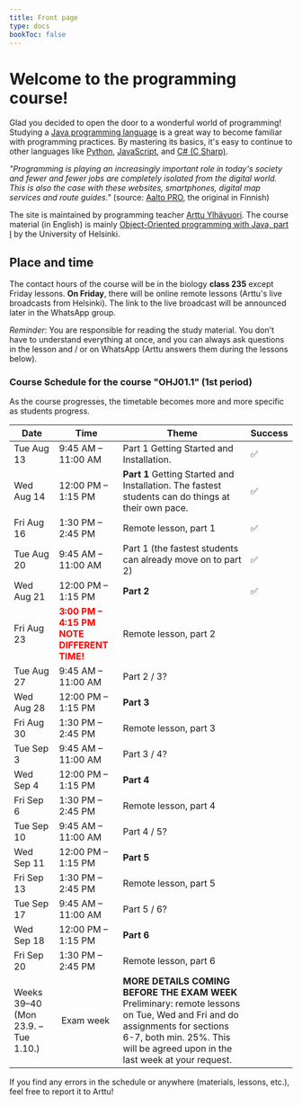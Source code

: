 ```yaml
---
title: Front page
type: docs
bookToc: false
---
```


# Welcome to the programming course!
Glad you decided to open the door to a wonderful world of programming! Studying a [Java programming language](https://en.wikipedia.org/wiki/Java_(programming_language)) is a great way to become familiar with programming practices. By mastering its basics, it's easy to continue to other languages like [Python](https://en.wikipedia.org/wiki/Python_(programming_language)), [JavaScript](https://en.wikipedia.org/wiki/JavaScript), and [C# (C Sharp)](https://en.wikipedia.org/wiki/C_Sharp_(programming_language)).

*"Programming is playing an increasingly important role in today's society and fewer and fewer jobs are completely isolated from the digital world. This is also the case with these websites, smartphones, digital map services and route guides."* (source: [Aalto PRO](https://www.aaltopro.fi/aalto-leaders-insight/2018/miksi-ohjelmointia-pitaa-opetella-ja-miksi-kannattaa-aloittaa-juuri-pythonista), the original in Finnish)

The site is maintained by programming teacher [Arttu Ylhävuori](https://twitter.com/arttuylh). The course material (in English) is mainly [Object-Oriented programming with Java, part I](https://moocfi.github.io/courses/2013/programming-part-1/) by the University of Helsinki.

## Place and time

The contact hours of the course will be in the biology **class 235** except Friday lessons. **On Friday**, there will be online remote lessons (Arttu's live broadcasts from Helsinki). The link to the live broadcast will be announced later in the WhatsApp group.

*Reminder*: You are responsible for reading the study material. You don't have to understand everything at once, and you can always ask questions in the lesson and / or on WhatsApp (Arttu answers them during the lessons below).

### Course Schedule for the course "OHJ01.1" (1st period)

As the course progresses, the timetable becomes more and more specific as students progress.

Date | Time | Theme | Success 
--- | --- | --- | ---
Tue Aug 13 | 9:45 AM – 11:00 AM | Part 1 Getting Started and Installation. | ✅
Wed Aug 14 | 12:00 PM – 1:15 PM | **Part 1** Getting Started and Installation. The fastest students can do things at their own pace. | ✅
Fri Aug 16 | 1:30 PM – 2:45 PM | Remote lesson, part 1 | ✅
Tue Aug 20 | 9:45 AM – 11:00 AM | Part 1 (the fastest students can already move on to part 2) | ✅
Wed Aug 21 | 12:00 PM – 1:15 PM | **Part 2** | ✅
Fri Aug 23 | <span style="color:red">**3:00 PM – 4:15 PM <br>NOTE DIFFERENT TIME!**</span> | Remote lesson, part 2
Tue Aug 27 | 9:45 AM – 11:00 AM | Part 2 / 3?
Wed Aug 28 | 12:00 PM – 1:15 PM | **Part 3**
Fri Aug 30 | 1:30 PM – 2:45 PM | Remote lesson, part 3
Tue Sep 3 | 9:45 AM – 11:00 AM | Part 3 / 4?
Wed Sep 4 | 12:00 PM – 1:15 PM | **Part 4**
Fri Sep 6 | 1:30 PM – 2:45 PM | Remote lesson, part 4
Tue Sep 10 | 9:45 AM – 11:00 AM | Part 4 / 5?
Wed Sep 11 | 12:00 PM – 1:15 PM | **Part 5**
Fri Sep 13 | 1:30 PM – 2:45 PM | Remote lesson, part 5
Tue Sep 17 | 9:45 AM – 11:00 AM | Part 5 / 6?
Wed Sep 18 | 12:00 PM – 1:15 PM | **Part 6**
Fri Sep 20 | 1:30 PM – 2:45 PM | Remote lesson, part 6
Weeks 39–40 <br> (Mon 23.9. – Tue 1.10.) | Exam week | **MORE DETAILS COMING BEFORE THE EXAM WEEK**<br>Preliminary: remote lessons on Tue, Wed and Fri and do assignments for sections 6-7, both min. 25%. This will be agreed upon in the last week at your request.

If you find any errors in the schedule or anywhere (materials, lessons, etc.), feel free to report it to Arttu!

